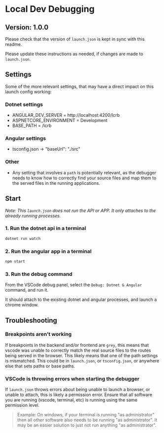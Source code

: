 # Local Dev Debugging

## Version: 1.0.0

Please check that the version of `launch.json` is kept in sync with this readme.

Please update these instructions as needed, if changes are made to `launch.json`.

## Settings

Some of the more relevant settings, that may have a direct impact on this launch config working:

### Dotnet settings

- ANGULAR_DEV_SERVER = http://localhost:4200/lcrb
- ASPNETCORE_ENVIRONMENT = Development
- BASE_PATH = /lcrb

### Angular settings

- tsconfig.json -> "baseUrl": "./src"

### Other

- Any setting that involves a `path` is potentially relevant, as the debugger needs to know how to correctly find your source files and map them to the served files in the running applications.

## Start

_Note: This `launch.json` does not run the API or APP. It only attaches to the already running processes._

### 1. Run the dotnet api in a terminal

```bash
dotnet run watch
```

### 2. Run the angular app in a terminal

```bash
npm start
```

### 3. Run the debug command

From the VSCode debug panel, select the `Debug: Dotnet & Angular` command, and run it.

It should attach to the existing dotnet and angular processes, and launch a chrome window.

## Troubleshooting

### Breakpoints aren't working

If breakpoints in the backend and/or frontend are `grey`, this means that vscode was unable to correctly match the real source files to the routes being served in the browser. This likely means that one of the path settings is mismatched. This could be in `launch.json`, or `tsconfig.json`, or anywhere else that sets paths or base paths.

### VSCode is throwing errors when starting the debugger

If `launch.json` throws errors about being unable to launch a browser, or unable to attach, this is likely a permission error. Ensure that all software you are running (vscode, terminal, etc) is running using the same permission level.

> Example: On windows, if your terminal is running "as administrator" then all other software also needs to be running "as administrator". It may be an easier solution to just not run anything "as administrator".
